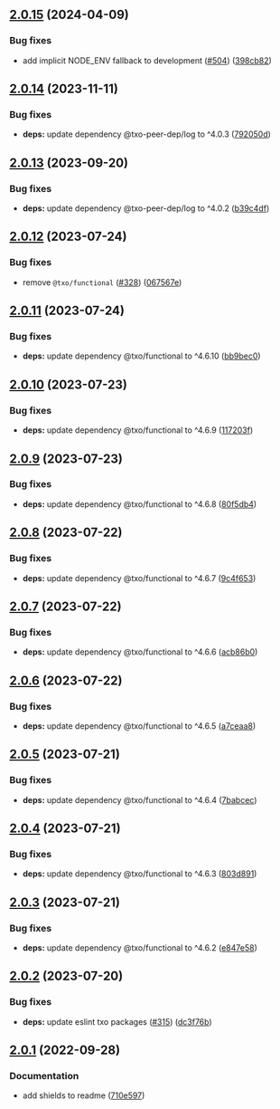 ## [2.0.15](https://github.com/technology-studio/log/compare/v2.0.14...v2.0.15) (2024-04-09)


### Bug fixes

* add implicit NODE_ENV fallback to development ([#504](https://github.com/technology-studio/log/issues/504)) ([398cb82](https://github.com/technology-studio/log/commit/398cb8277a95abdc5db2850f562fc1a5c2ee9ec8))

## [2.0.14](https://github.com/technology-studio/log/compare/v2.0.13...v2.0.14) (2023-11-11)


### Bug fixes

* **deps:** update dependency @txo-peer-dep/log to ^4.0.3 ([792050d](https://github.com/technology-studio/log/commit/792050d43c9235c937537804d6436021caff78d7))

## [2.0.13](https://github.com/technology-studio/log/compare/v2.0.12...v2.0.13) (2023-09-20)


### Bug fixes

* **deps:** update dependency @txo-peer-dep/log to ^4.0.2 ([b39c4df](https://github.com/technology-studio/log/commit/b39c4df9abc5b5a29e3e66e6f7ca3d57d37b0895))

## [2.0.12](https://github.com/technology-studio/log/compare/v2.0.11...v2.0.12) (2023-07-24)


### Bug fixes

* remove `@txo/functional` ([#328](https://github.com/technology-studio/log/issues/328)) ([067567e](https://github.com/technology-studio/log/commit/067567e41d6c98725097ba36644993cf0b921590))

## [2.0.11](https://github.com/technology-studio/log/compare/v2.0.10...v2.0.11) (2023-07-24)


### Bug fixes

* **deps:** update dependency @txo/functional to ^4.6.10 ([bb9bec0](https://github.com/technology-studio/log/commit/bb9bec093b410174fa76f03ba49d0a14bbc55ea5))

## [2.0.10](https://github.com/technology-studio/log/compare/v2.0.9...v2.0.10) (2023-07-23)


### Bug fixes

* **deps:** update dependency @txo/functional to ^4.6.9 ([117203f](https://github.com/technology-studio/log/commit/117203f688dceb7ea244386c3cfec53623eaa0c3))

## [2.0.9](https://github.com/technology-studio/log/compare/v2.0.8...v2.0.9) (2023-07-23)


### Bug fixes

* **deps:** update dependency @txo/functional to ^4.6.8 ([80f5db4](https://github.com/technology-studio/log/commit/80f5db414809e012069088b74d3393c87a00ff90))

## [2.0.8](https://github.com/technology-studio/log/compare/v2.0.7...v2.0.8) (2023-07-22)


### Bug fixes

* **deps:** update dependency @txo/functional to ^4.6.7 ([9c4f653](https://github.com/technology-studio/log/commit/9c4f65318280781b402d57088f52e7736faf7663))

## [2.0.7](https://github.com/technology-studio/log/compare/v2.0.6...v2.0.7) (2023-07-22)


### Bug fixes

* **deps:** update dependency @txo/functional to ^4.6.6 ([acb86b0](https://github.com/technology-studio/log/commit/acb86b01a5fd69f4c51ef55d905fdeb5002c432e))

## [2.0.6](https://github.com/technology-studio/log/compare/v2.0.5...v2.0.6) (2023-07-22)


### Bug fixes

* **deps:** update dependency @txo/functional to ^4.6.5 ([a7ceaa8](https://github.com/technology-studio/log/commit/a7ceaa8d25d43d41735e69a4ec7329525ca6c3fc))

## [2.0.5](https://github.com/technology-studio/log/compare/v2.0.4...v2.0.5) (2023-07-21)


### Bug fixes

* **deps:** update dependency @txo/functional to ^4.6.4 ([7babcec](https://github.com/technology-studio/log/commit/7babcece7e057ef18e581d87e7687124fedb5b4e))

## [2.0.4](https://github.com/technology-studio/log/compare/v2.0.3...v2.0.4) (2023-07-21)


### Bug fixes

* **deps:** update dependency @txo/functional to ^4.6.3 ([803d891](https://github.com/technology-studio/log/commit/803d891ce327abea8d0eef1ea7ac895f7cdd1dc7))

## [2.0.3](https://github.com/technology-studio/log/compare/v2.0.2...v2.0.3) (2023-07-21)


### Bug fixes

* **deps:** update dependency @txo/functional to ^4.6.2 ([e847e58](https://github.com/technology-studio/log/commit/e847e583bc4e6821c7a129b8c5d8f8d328de5244))

## [2.0.2](https://github.com/technology-studio/log/compare/v2.0.1...v2.0.2) (2023-07-20)


### Bug fixes

* **deps:** update eslint txo packages ([#315](https://github.com/technology-studio/log/issues/315)) ([dc3f76b](https://github.com/technology-studio/log/commit/dc3f76bcc516d612b1d2aa63020b11d4b2088bf8))

## [2.0.1](https://github.com/technology-studio/log/compare/v2.0.0...v2.0.1) (2022-09-28)


### Documentation

* add shields to readme ([710e597](https://github.com/technology-studio/log/commit/710e59709ff0f80693c0e1e04eb6a8a2a238a27a))
